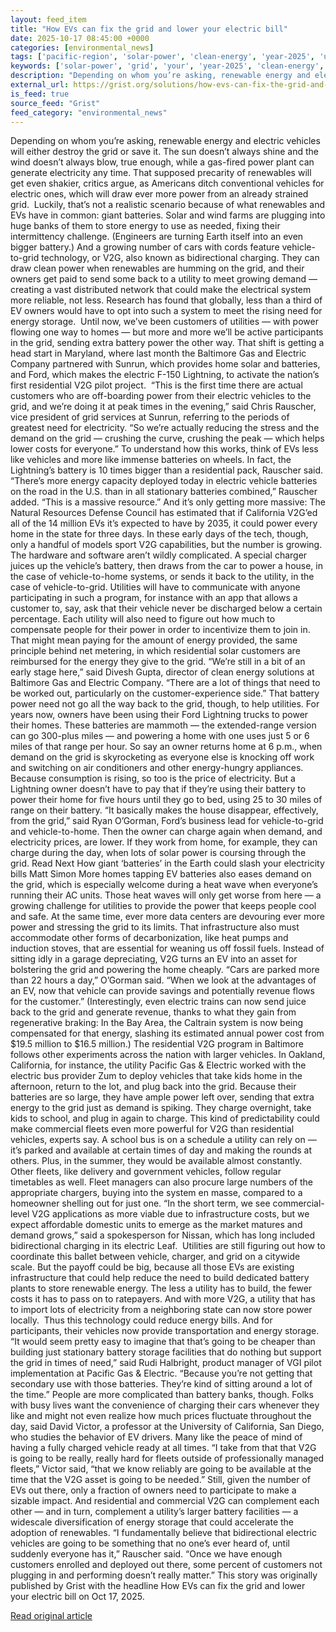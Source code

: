 ```yaml
---
layout: feed_item
title: "How EVs can fix the grid and lower your electric bill"
date: 2025-10-17 08:45:00 +0000
categories: [environmental_news]
tags: ['pacific-region', 'solar-power', 'clean-energy', 'year-2025', 'usa', 'renewable-energy', 'extreme-weather', 'oceania', 'wind-power', 'heatwave']
keywords: ['solar-power', 'grid', 'your', 'year-2025', 'clean-energy', 'usa', 'pacific-region', 'lower']
description: "Depending on whom you’re asking, renewable energy and electric vehicles will either destroy the grid or save it"
external_url: https://grist.org/solutions/how-evs-can-fix-the-grid-and-lower-your-electric-bill/
is_feed: true
source_feed: "Grist"
feed_category: "environmental_news"
---
```


Depending on whom you’re asking, renewable energy and electric vehicles will either destroy the grid or save it. The sun doesn’t always shine and the wind doesn’t always blow, true enough, while a gas-fired power plant can generate electricity any time. That supposed precarity of renewables will get even shakier, critics argue, as Americans ditch conventional vehicles for electric ones, which will draw ever more power from an already strained grid.&nbsp; Luckily, that’s not a realistic scenario because of what renewables and EVs have in common: giant batteries. Solar and wind farms are plugging into huge banks of them to store energy to use as needed, fixing their intermittency challenge. (Engineers are turning Earth itself into an even bigger battery.) And a growing number of cars with cords feature vehicle-to-grid technology, or V2G, also known as bidirectional charging. They can draw clean power when renewables are humming on the grid, and their owners get paid to send some back to a utility to meet growing demand — creating a vast distributed network that could make the electrical system more reliable, not less. Research has found that globally, less than a third of EV owners would have to opt into such a system to meet the rising need for energy storage.&nbsp; Until now, we’ve been customers of utilities — with power flowing one way to homes — but more and more we’ll be active participants in the grid, sending extra battery power the other way. That shift is getting a head start in Maryland, where last month the Baltimore Gas and Electric Company partnered with Sunrun, which provides home solar and batteries, and Ford, which makes the electric F-150 Lightning, to activate the nation’s first residential V2G pilot project.&nbsp; “This is the first time there are actual customers who are off-boarding power from their electric vehicles to the grid, and we&#8217;re doing it at peak times in the evening,” said Chris Rauscher, vice president of grid services at Sunrun, referring to the periods of greatest need for electricity. “So we&#8217;re actually reducing the stress and the demand on the grid — crushing the curve, crushing the peak — which helps lower costs for everyone.” To understand how this works, think of EVs less like vehicles and more like immense batteries on wheels. In fact, the Lightning’s battery is 10 times bigger than a residential pack, Rauscher said. “There&#8217;s more energy capacity deployed today in electric vehicle batteries on the road in the U.S. than in all stationary batteries combined,” Rauscher added. “This is a massive resource.” And it’s only getting more massive: The Natural Resources Defense Council has estimated that if California V2G’ed all of the 14 million EVs it’s expected to have by 2035, it could power every home in the state for three days. In these early days of the tech, though, only a handful of models sport V2G capabilities, but the number is growing. The hardware&nbsp;and software aren&#8217;t wildly complicated. A special charger juices up the vehicle&#8217;s battery, then draws from the car to power a house, in the case of vehicle-to-home systems, or sends it back to the utility, in the case of vehicle-to-grid. Utilities will have to communicate with anyone participating in such a program, for instance with an app that allows a customer to, say, ask that their vehicle never be discharged below a certain percentage. Each utility will also need to figure out how much to compensate people for their power in order to incentivize them to join in. That might mean paying for the amount of energy provided, the same principle behind net metering, in which residential solar customers are reimbursed for the energy they give to the grid. “We&#8217;re still in a bit of an early stage here,” said Divesh Gupta, director of clean energy solutions at Baltimore Gas and Electric Company. “There are a lot of things that need to be worked out, particularly on the customer-experience side.” That battery power need not go all the way back to the grid, though, to help utilities. For years now, owners have been using their Ford Lightning trucks to power their homes. These batteries are mammoth — the extended-range version can go 300-plus miles — and powering a home with one uses just 5 or 6 miles of that range per hour. So say an owner returns home at 6 p.m., when demand on the grid is skyrocketing as everyone else is knocking off work and switching on air conditioners and other energy-hungry appliances. Because consumption is rising, so too is the price of electricity. But a Lightning owner doesn’t have to pay that if they’re using their battery to power their home for five hours until they go to bed, using 25 to 30 miles of range on their battery. “It basically makes the house disappear, effectively, from the grid,” said Ryan O&#8217;Gorman, Ford’s business lead for vehicle-to-grid and vehicle-to-home. Then the owner can charge again when demand, and electricity prices, are lower. If they work from home, for example, they can charge during the day, when lots of solar power is coursing through the grid. Read Next How giant ‘batteries’ in the Earth could slash your electricity bills Matt Simon More homes tapping EV batteries also eases demand on the grid, which is especially welcome during a heat wave when everyone’s running their AC units. Those heat waves will only get worse from here — a growing challenge for utilities to provide the power that keeps people cool and safe. At the same time, ever more data centers are devouring ever more power and stressing the grid to its limits. That infrastructure also must accommodate other forms of decarbonization, like heat pumps and induction stoves, that are essential for weaning us off fossil fuels. Instead of sitting idly in a garage depreciating, V2G turns an EV into an asset for bolstering the grid and powering the home cheaply. “Cars are parked more than 22 hours a day,” O&#8217;Gorman said. “When we look at the advantages of an EV, now that vehicle can provide savings and potentially revenue flows for the customer.” (Interestingly, even electric trains can now send juice back to the grid and generate revenue, thanks to what they gain from regenerative braking: In the Bay Area, the Caltrain system is now being compensated for that energy, slashing its estimated annual power cost from $19.5 million to $16.5 million.) The residential V2G program in Baltimore follows other experiments across the nation with larger vehicles. In Oakland, California, for instance, the utility Pacific Gas &amp; Electric worked with the electric bus provider Zum to deploy vehicles that take kids home in the afternoon, return to the lot, and plug back into the grid. Because their batteries are so large, they have ample power left over, sending that extra energy to the grid just as demand is spiking. They charge overnight, take kids to school, and plug in again to charge. This kind of predictability could make commercial fleets even more powerful for V2G than residential vehicles, experts say. A school bus is on a schedule a utility can rely on — it’s parked and available at certain times of day and making the rounds at others. Plus, in the summer, they would be available almost constantly. Other fleets, like delivery and government vehicles, follow regular timetables as well. Fleet managers can also procure large numbers of the appropriate chargers, buying into the system en masse, compared to a homeowner shelling out for just one. “In the short term, we see commercial-level V2G applications as more viable due to infrastructure costs, but we expect affordable domestic units to emerge as the market matures and demand grows,” said a spokesperson for Nissan, which has long included bidirectional charging in its electric Leaf.&nbsp; Utilities are still figuring out how to coordinate this ballet between vehicle, charger, and grid on a citywide scale. But the payoff could be big, because all those EVs are existing infrastructure that&nbsp;could help reduce the need to build dedicated battery plants to store renewable energy. The less a utility has to build, the fewer costs it has to pass on to ratepayers. And with more V2G, a utility that has to import lots of electricity from a neighboring state can now store power locally.&nbsp; Thus this technology could reduce energy bills. And for participants, their vehicles now provide transportation and energy storage. “It would seem pretty easy to imagine that that&#8217;s going to be cheaper than building just stationary battery storage facilities that do nothing but support the grid in times of need,” said Rudi Halbright, product manager of VGI pilot implementation at Pacific Gas &amp; Electric. “Because you&#8217;re not getting that secondary use with those batteries. They&#8217;re kind of sitting around a lot of the time.” People are more complicated than battery banks, though. Folks with busy lives want the convenience of charging their cars whenever they like and might not even realize how much prices fluctuate throughout the day, said David Victor, a professor at the University of California, San Diego, who studies the behavior of EV drivers. Many like the peace of mind of having a fully charged vehicle ready at all times. “I take from that that V2G is going to be really, really hard for fleets outside of professionally managed fleets,” Victor said, “that we know reliably are going to be available at the time that the V2G asset is going to be needed.” Still, given the number of EVs out there, only a fraction of owners need to participate to make a sizable impact. And residential and commercial V2G can complement each other — and in turn, complement a utility’s larger battery facilities — a widescale diversification of energy storage that could accelerate the adoption of renewables. “I fundamentally believe that bidirectional electric vehicles are going to be something that no one&#8217;s ever heard of, until suddenly everyone has it,” Rauscher said. “Once we have enough customers enrolled and deployed out there, some percent of customers not plugging in and performing doesn&#8217;t really matter.” This story was originally published by Grist with the headline How EVs can fix the grid and lower your electric bill on Oct 17, 2025.

[Read original article](https://grist.org/solutions/how-evs-can-fix-the-grid-and-lower-your-electric-bill/)
